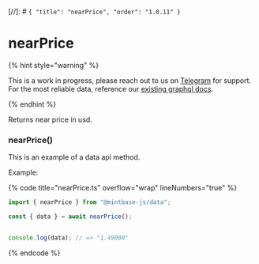 [//]: # `{ "title": "nearPrice", "order": "1.0.11" }`

# nearPrice

{% hint style="warning" %}

This is a work in progress, please reach out to us on [Telegram](https://t.me/mintdev) for support.
For the most reliable data, reference our [existing graphql docs](https://docs.mintbase.io/dev/read-data/mintbase-graph).

{% endhint %}

Returns near price in usd.

### nearPrice()

This is an example of a data api method.

Example:

{% code title="nearPrice.ts" overflow="wrap" lineNumbers="true" %}

```typescript
import { nearPrice } from "@mintbase-js/data";

const { data } = await nearPrice();


console.log(data); // => "1.49000"
```

{% endcode %}
